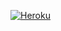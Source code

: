 [![Heroku](https://www.herokucdn.com/deploy/button.svg)](https://heroku.com/deploy?template=https://github.com/codeslagon/SPAM-BOT)

